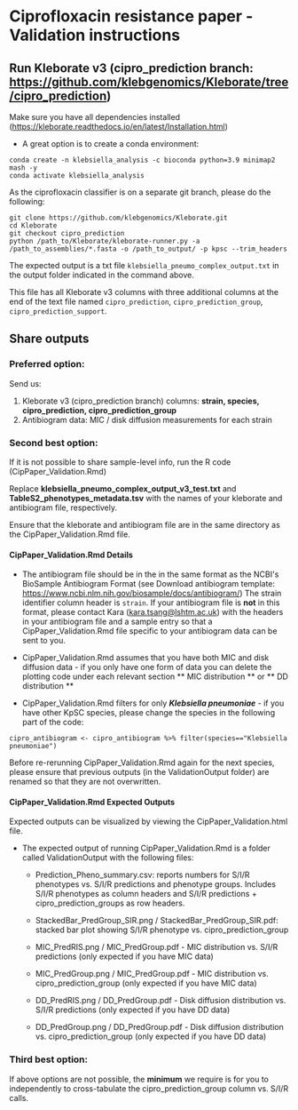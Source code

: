 # Ciprofloxacin resistance paper - Validation instructions

## Run Kleborate v3 (cipro_prediction branch: https://github.com/klebgenomics/Kleborate/tree/cipro_prediction)

Make sure you have all dependencies installed (https://kleborate.readthedocs.io/en/latest/Installation.html)

- A great option is to create a conda environment:

```
conda create -n klebsiella_analysis -c bioconda python=3.9 minimap2 mash -y
conda activate klebsiella_analysis
```

As the ciprofloxacin classifier is on a separate git branch, please do the following: 

```
git clone https://github.com/klebgenomics/Kleborate.git
cd Kleborate
git checkout cipro_prediction
python /path_to/Kleborate/kleborate-runner.py -a /path_to_assemblies/*.fasta -o /path_to_output/ -p kpsc --trim_headers
```

The expected output is a txt file `klebsiella_pneumo_complex_output.txt` in the output folder indicated in the command above. 

This file has all Kleborate v3 columns with three additional columns at the end of the text file named `cipro_prediction`, `cipro_prediction_group`, `cipro_prediction_support`.


## Share outputs

### Preferred option: 

Send us:
1. Kleborate v3 (cipro_prediction branch) columns: **strain, species, cipro_prediction, cipro_prediction_group**
2. Antibiogram data: MIC / disk diffusion measurements for each strain

### Second best option:

If it is not possible to share sample-level info, run the R code (CipPaper_Validation.Rmd)

Replace **klebsiella_pneumo_complex_output_v3_test.txt** and **TableS2_phenotypes_metadata.tsv** with the names of your kleborate and antibiogram file, respectively. 

Ensure that the kleborate and antibiogram file are in the same directory as the CipPaper_Validation.Rmd file. 

#### CipPaper_Validation.Rmd Details

- The antibiogram file should be in the in the same format as the NCBI's BioSample Antibiogram Format (see Download antibiogram template: https://www.ncbi.nlm.nih.gov/biosample/docs/antibiogram/)
The strain identifier column header is `strain`. If your antibiogram file is **not** in this format, please contact Kara (kara.tsang@lshtm.ac.uk) with the headers in your antibiogram file and a sample entry so that a CipPaper_Validation.Rmd file specific to your antibiogram data can be sent to you.

- CipPaper_Validation.Rmd assumes that you have both MIC and disk diffusion data - if you only have one form of data you can delete the plotting code under each relevant section ** MIC distribution ** or ** DD distribution **

- CipPaper_Validation.Rmd filters for only ***Klebsiella pneumoniae*** - if you have other KpSC species, please change the species in the following part of the code: 

```
cipro_antibiogram <- cipro_antibiogram %>% filter(species=="Klebsiella pneumoniae")
```

Before re-rerunning CipPaper_Validation.Rmd again for the next species, please ensure that previous outputs (in the ValidationOutput folder) are renamed so that they are not overwritten.


#### CipPaper_Validation.Rmd Expected Outputs

Expected outputs can be visualized by viewing the CipPaper_Validation.html file. 

- The expected output of running CipPaper_Validation.Rmd is a folder called ValidationOutput with the following files:

  - Prediction_Pheno_summary.csv: reports numbers for S/I/R phenotypes vs. S/I/R predictions and phenotype groups. Includes S/I/R phenotypes as column headers and S/I/R predictions + cipro_prediction_groups as row headers.

  - StackedBar_PredGroup_SIR.png / StackedBar_PredGroup_SIR.pdf: stacked bar plot showing S/I/R phenotype vs. cipro_prediction_group

  - MIC_PredRIS.png / MIC_PredGroup.pdf - MIC distribution vs. S/I/R predictions (only expected if you have MIC data)
  - MIC_PredGroup.png / MIC_PredGroup.pdf - MIC distribution vs. cipro_prediction_group (only expected if you have MIC data)

  - DD_PredRIS.png / DD_PredGroup.pdf - Disk diffusion distribution vs. S/I/R predictions (only expected if you have DD data)
  - DD_PredGroup.png / DD_PredGroup.pdf - Disk diffusion distribution vs. cipro_prediction_group (only expected if you have DD data)
  
### Third best option:
If above options are not possible, the **minimum** we require is for you to independently to cross-tabulate the cipro_prediction_group column vs. S/I/R calls.